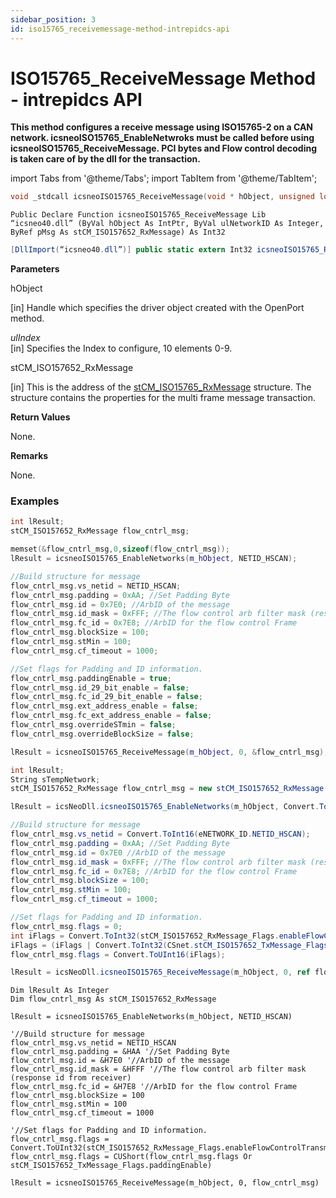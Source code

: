 ```yaml
---
sidebar_position: 3
id: iso15765_receivemessage-method-intrepidcs-api
---
```


# ISO15765_ReceiveMessage Method - intrepidcs API

**This method configures a receive message using ISO15765-2 on a CAN network. icsneoISO15765\_EnableNetwroks must be called before using icsneoISO15765\_ReceiveMessage. PCI bytes and Flow control decoding is taken care of by the dll for the transaction.**

import Tabs from '@theme/Tabs';
import TabItem from '@theme/TabItem';

<Tabs>
<TabItem value="cpp" label="C/C++ Declare" default>

```cpp
void _stdcall icsneoISO15765_ReceiveMessage(void * hObject, unsigned long ulNetworkID,stCM_ISO157652_RxMessage *pMsg);
```
</TabItem>

<TabItem value="vbnet" label="Visual Basic .NET Declare">

```vbnet
Public Declare Function icsneoISO15765_ReceiveMessage Lib “icsneo40.dll” (ByVal hObject As IntPtr, ByVal ulNetworkID As Integer, ByRef pMsg As stCM_ISO157652_RxMessage) As Int32
```
</TabItem>

<TabItem value="c#" label="C# Declare">

```csharp
[DllImport(“icsneo40.dll”)] public static extern Int32 icsneoISO15765_ReceiveMessage(IntPtr hObject,Int32 ulNetworkID,ref stCM_ISO157652_RxMessage pMsg);
```
</TabItem>
</Tabs>

**Parameters**

hObject

\[in] Handle which specifies the driver object created with the OpenPort method.

_ulIndex_\
&#x20;   \[in] Specifies the Index to configure, 10 elements 0-9.

stCM\_ISO157652\_RxMessage

\[in] This is the address of the [stCM\_ISO15765\_RxMessage](../../structures-types-and-defines-overview-intrepidcs-api/setting-structures-overview-intrepidcs-api/stcm\_iso157652\_rxmessage-structure) structure. The structure contains the properties for the multi frame message transaction.

**Return Values**

None.

**Remarks**

None.

### Examples

<Tabs>
<TabItem value="cpp" label="C/C++ Example" default>

```cpp
int lResult;
stCM_ISO157652_RxMessage flow_cntrl_msg;

memset(&flow_cntrl_msg,0,sizeof(flow_cntrl_msg));
lResult = icsneoISO15765_EnableNetworks(m_hObject, NETID_HSCAN);

//Build structure for message
flow_cntrl_msg.vs_netid = NETID_HSCAN;
flow_cntrl_msg.padding = 0xAA; //Set Padding Byte
flow_cntrl_msg.id = 0x7E0; //ArbID of the message
flow_cntrl_msg.id_mask = 0xFFF; //The flow control arb filter mask (response id from receiver)
flow_cntrl_msg.fc_id = 0x7E8; //ArbID for the flow control Frame
flow_cntrl_msg.blockSize = 100;
flow_cntrl_msg.stMin = 100;
flow_cntrl_msg.cf_timeout = 1000;

//Set flags for Padding and ID information.
flow_cntrl_msg.paddingEnable = true;
flow_cntrl_msg.id_29_bit_enable = false;
flow_cntrl_msg.fc_id_29_bit_enable = false;
flow_cntrl_msg.ext_address_enable = false;
flow_cntrl_msg.fc_ext_address_enable = false;
flow_cntrl_msg.overrideSTmin = false;
flow_cntrl_msg.overrideBlockSize = false;

lResult = icsneoISO15765_ReceiveMessage(m_hObject, 0, &flow_cntrl_msg);
```
</TabItem>

<TabItem value="c#" label="C# Example">

```csharp
int lResult;
String sTempNetwork;
stCM_ISO157652_RxMessage flow_cntrl_msg = new stCM_ISO157652_RxMessage();

lResult = icsNeoDll.icsneoISO15765_EnableNetworks(m_hObject, Convert.ToInt32(eNETWORK_ID.NETID_HSCAN));

//Build structure for message
flow_cntrl_msg.vs_netid = Convert.ToInt16(eNETWORK_ID.NETID_HSCAN);
flow_cntrl_msg.padding = 0xAA; //Set Padding Byte
flow_cntrl_msg.id = 0x7E0 //ArbID of the message
flow_cntrl_msg.id_mask = 0xFFF; //The flow control arb filter mask (response id from receiver)
flow_cntrl_msg.fc_id = 0x7E8; //ArbID for the flow control Frame
flow_cntrl_msg.blockSize = 100;
flow_cntrl_msg.stMin = 100;
flow_cntrl_msg.cf_timeout = 1000;

//Set flags for Padding and ID information.
flow_cntrl_msg.flags = 0;
int iFlags = Convert.ToInt32(stCM_ISO157652_RxMessage_Flags.enableFlowControlTransmission);
iFlags = (iFlags | Convert.ToInt32(CSnet.stCM_ISO157652_TxMessage_Flags.paddingEnable));
flow_cntrl_msg.flags = Convert.ToUInt16(iFlags);

lResult = icsNeoDll.icsneoISO15765_ReceiveMessage(m_hObject, 0, ref flow_cntrl_msg);
```
</TabItem>

<TabItem value="vbnet" label="Visual Basic .NET Example">

```vbnet
Dim lResult As Integer
Dim flow_cntrl_msg As stCM_ISO157652_RxMessage

lResult = icsneoISO15765_EnableNetworks(m_hObject, NETID_HSCAN)

'//Build structure for message
flow_cntrl_msg.vs_netid = NETID_HSCAN
flow_cntrl_msg.padding = &HAA '//Set Padding Byte
flow_cntrl_msg.id = &H7E0 '//ArbID of the message
flow_cntrl_msg.id_mask = &HFFF '//The flow control arb filter mask (response id from receiver)
flow_cntrl_msg.fc_id = &H7E8 '//ArbID for the flow control Frame
flow_cntrl_msg.blockSize = 100
flow_cntrl_msg.stMin = 100
flow_cntrl_msg.cf_timeout = 1000

'//Set flags for Padding and ID information.
flow_cntrl_msg.flags = Convert.ToUInt32(stCM_ISO157652_RxMessage_Flags.enableFlowControlTransmission)
flow_cntrl_msg.flags = CUShort(flow_cntrl_msg.flags Or stCM_ISO157652_TxMessage_Flags.paddingEnable)

lResult = icsneoISO15765_ReceiveMessage(m_hObject, 0, flow_cntrl_msg)
```
</TabItem>
</Tabs>